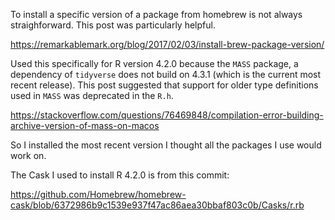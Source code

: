 
To install a specific version of a package from homebrew is not always straighforward. This post was particularly helpful.

https://remarkablemark.org/blog/2017/02/03/install-brew-package-version/  

Used this specifically for R version 4.2.0 because the `MASS` package, a dependency of `tidyverse` does not build on 4.3.1 (which is the current most recent release). This post suggested that support for older type definitions used in `MASS` was deprecated in the `R.h`.   

https://stackoverflow.com/questions/76469848/compilation-error-building-archive-version-of-mass-on-macos

So I installed the most recent version I thought all the packages I use would work on. 

The Cask I used to install R 4.2.0 is from this commit:

https://github.com/Homebrew/homebrew-cask/blob/6372986b9c1539e937f47ac86aea30bbaf803c0b/Casks/r.rb